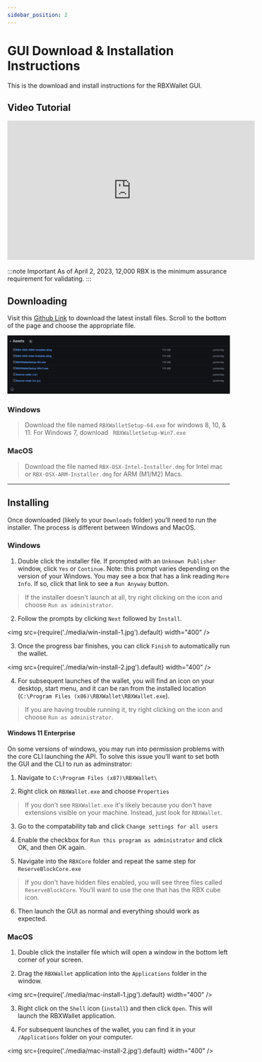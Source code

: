 ```yaml
---
sidebar_position: 2
---
```


# GUI Download & Installation Instructions

This is the download and install instructions for the RBXWallet GUI.

## Video Tutorial

<iframe width="560" height="315" src="https://www.youtube.com/embed/QBhrBN0xhjE" title="YouTube video player" frameborder="0" allow="accelerometer; autoplay; clipboard-write; encrypted-media; gyroscope; picture-in-picture; web-share; fullscreen" allowfullscreen></iframe>

:::note Important
As of April 2, 2023, 12,000 RBX is the minimum assurance requirement for validating.
:::

## Downloading

Visit this [Github Link](https://github.com/ReserveBlockIO/rbx-wallet-gui/releases/latest) to download the latest install files. Scroll to the bottom of the page and choose the appropriate file.

![](media/gui-download.jpg)

### Windows
> Download the file named `RBXWalletSetup-64.exe` for windows 8, 10, & 11. For Windows 7, download ` RBXWalletSetup-Win7.exe` 

### MacOS
> Download the file named `RBX-OSX-Intel-Installer.dmg` for Intel mac or `RBX-OSX-ARM-Installer.dmg` for ARM (M1/M2) Macs.

---

## Installing

Once downloaded (likely to your `Downloads` folder) you'll need to run the installer. The process is different between Windows and MacOS.

### Windows

1. Double click the installer file. If prompted with an `Unknown Publisher` window, click `Yes` or `Continue`. Note: this prompt varies depending on the version of your Windows. You may see a box that has a link reading `More Info`. If so, click that link to see a `Run Anyway` button. 

> If the installer doesn't launch at all, try right clicking on the icon and choose `Run as administrator`.

2. Follow the prompts by clicking `Next` followed by `Install`.

<img src={require('./media/win-install-1.jpg').default} width="400" />

3. Once the progress bar finishes, you can click `Finish` to automatically run the wallet. 

<img src={require('./media/win-install-2.jpg').default} width="400" />

4. For subsequent launches of the wallet, you will find an icon on your desktop, start menu, and it can be ran from the installed location (`C:\Program Files (x86)\RBXWallet\RBXWallet.exe`).

> If you are having trouble running it, try right clicking on the icon and choose `Run as administrator`.

#### Windows 11 Enterprise
On some versions of windows, you may run into permission problems with the core CLI launching the API. To solve this issue you'll want to set both the GUI and the CLI to run as adminstrator:

1. Navigate to `C:\Program Files (x87)\RBXWallet\`

2. Right click on `RBXWallet.exe` and choose `Properties`
> If you don't see `RBXWallet.exe` it's likely because you don't have extensions visible on your machine. Instead, just look for `RBXWallet`.

3. Go to the compatability tab and click `Change settings for all users`

4. Enable the checkbox for `Run this program as administrator` and click OK, and then OK again.

5. Navigate into the `RBXCore` folder and repeat the same step for `ReserveBlockCore.exe`
> If you don't have hidden files enabled, you will see three files called `ReserveBlockCore`. You'll want to use the one that has the RBX cube icon.

6. Then launch the GUI as normal and everything should work as expected.


### MacOS

1. Double click the installer file which will open a window in the bottom left corner of your screen.

2. Drag the `RBXWallet` application into the `Applications` folder in the window.

<img src={require('./media/mac-install-1.jpg').default} width="400" />

3. Right click on the `Shell` icon (`install`) and then click `Open`. This will launch the RBXWallet application.

4. For subsequent launches of the wallet, you can find it in your `/Applications` folder on your computer.

<img src={require('./media/mac-install-2.jpg').default} width="400" />









